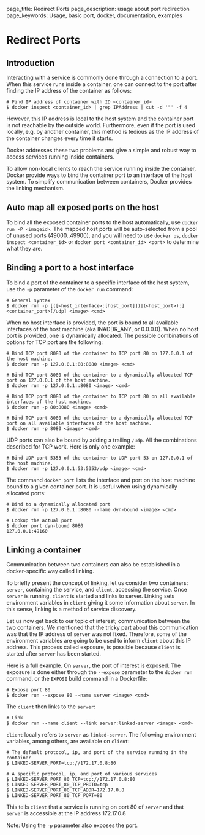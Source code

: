 page_title: Redirect Ports
page_description: usage about port redirection
page_keywords: Usage, basic port, docker, documentation, examples

# Redirect Ports

## Introduction

Interacting with a service is commonly done through a connection to a
port. When this service runs inside a container, one can connect to the
port after finding the IP address of the container as follows:

    # Find IP address of container with ID <container_id>
    $ docker inspect <container_id> | grep IPAddress | cut -d '"' -f 4

However, this IP address is local to the host system and the container
port is not reachable by the outside world. Furthermore, even if the
port is used locally, e.g. by another container, this method is tedious
as the IP address of the container changes every time it starts.

Docker addresses these two problems and give a simple and robust way to
access services running inside containers.

To allow non-local clients to reach the service running inside the
container, Docker provide ways to bind the container port to an
interface of the host system. To simplify communication between
containers, Docker provides the linking mechanism.

## Auto map all exposed ports on the host

To bind all the exposed container ports to the host automatically, use
`docker run -P <imageid>`. The mapped host ports
will be auto-selected from a pool of unused ports (49000..49900), and
you will need to use `docker ps`, `docker inspect <container_id>` or
`docker port <container_id> <port>` to determine what they are.

## Binding a port to a host interface

To bind a port of the container to a specific interface of the host
system, use the `-p` parameter of the `docker run` command:

    # General syntax
    $ docker run -p [([<host_interface>:[host_port]])|(<host_port>):]<container_port>[/udp] <image> <cmd>

When no host interface is provided, the port is bound to all available
interfaces of the host machine (aka INADDR_ANY, or 0.0.0.0). When no
host port is provided, one is dynamically allocated. The possible
combinations of options for TCP port are the following:

    # Bind TCP port 8080 of the container to TCP port 80 on 127.0.0.1 of the host machine.
    $ docker run -p 127.0.0.1:80:8080 <image> <cmd>

    # Bind TCP port 8080 of the container to a dynamically allocated TCP port on 127.0.0.1 of the host machine.
    $ docker run -p 127.0.0.1::8080 <image> <cmd>

    # Bind TCP port 8080 of the container to TCP port 80 on all available interfaces of the host machine.
    $ docker run -p 80:8080 <image> <cmd>

    # Bind TCP port 8080 of the container to a dynamically allocated TCP port on all available interfaces of the host machine.
    $ docker run -p 8080 <image> <cmd>

UDP ports can also be bound by adding a trailing `/udp`. All the
combinations described for TCP work. Here is only one example:

    # Bind UDP port 5353 of the container to UDP port 53 on 127.0.0.1 of the host machine.
    $ docker run -p 127.0.0.1:53:5353/udp <image> <cmd>

The command `docker port` lists the interface and port on the host machine
bound to a given container port. It is useful when using dynamically allocated
ports:

    # Bind to a dynamically allocated port
    $ docker run -p 127.0.0.1::8080 --name dyn-bound <image> <cmd>

    # Lookup the actual port
    $ docker port dyn-bound 8080
    127.0.0.1:49160

## Linking a container

Communication between two containers can also be established in a
docker-specific way called linking.

To briefly present the concept of linking, let us consider two containers:
`server`, containing the service, and `client`, accessing the service. Once
`server` is running, `client` is started and links to server. Linking sets
environment variables in `client` giving it some information about `server`.
In this sense, linking is a method of service discovery.

Let us now get back to our topic of interest; communication between the two
containers. We mentioned that the tricky part about this communication was that
the IP address of `server` was not fixed. Therefore, some of the environment
variables are going to be used to inform `client` about this IP address. This
process called exposure, is possible because `client` is started after `server`
has been started.

Here is a full example. On `server`, the port of interest is exposed. The
exposure is done either through the `--expose` parameter to the `docker run`
command, or the `EXPOSE` build command in a Dockerfile:

    # Expose port 80
    $ docker run --expose 80 --name server <image> <cmd>

The `client` then links to the `server`:

    # Link
    $ docker run --name client --link server:linked-server <image> <cmd>

`client` locally refers to `server` as `linked-server`. The following
environment variables, among others, are available on `client`:

    # The default protocol, ip, and port of the service running in the container
    $ LINKED-SERVER_PORT=tcp://172.17.0.8:80

    # A specific protocol, ip, and port of various services
    $ LINKED-SERVER_PORT_80_TCP=tcp://172.17.0.8:80
    $ LINKED-SERVER_PORT_80_TCP_PROTO=tcp
    $ LINKED-SERVER_PORT_80_TCP_ADDR=172.17.0.8
    $ LINKED-SERVER_PORT_80_TCP_PORT=80

This tells `client` that a service is running on port 80 of `server` and that
`server` is accessible at the IP address 172.17.0.8

Note: Using the `-p` parameter also exposes the port.
